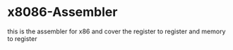 # x8086-Assembler
this is the assembler for x86 and cover the register to register and memory to register
